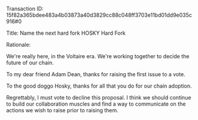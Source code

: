 Transaction ID: 15f82a365bdee483a4b03873a40d3829cc88c048ff3703e11bd01dd9e035c916#0

Title: Name the next hard fork HOSKY Hard Fork

Rationale: 

We're really here, in the Voltaire era. We're working together to decide the future of our chain.


To my dear friend Adam Dean, thanks for raising the first issue to a vote.

To the good doggo Hosky, thanks for all that you do for our chain adoption.


Regrettably, I must vote to decline this proposal. I think we should continue to build our collaboration muscles and find a way to communicate on the actions we wish to raise prior to raising them.
